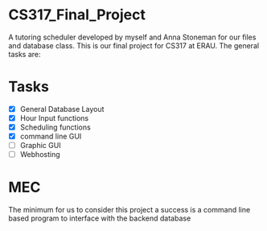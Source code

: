 # CS317_Final_Project
A tutoring scheduler developed by myself and Anna Stoneman for our files and database class. 
This is our final project for CS317 at ERAU. The general tasks are: 
# Tasks
- [x] General Database Layout
- [x] Hour Input functions
- [X] Scheduling functions
- [X] command line GUI
- [ ] Graphic GUI
- [ ] Webhosting

# MEC
 The minimum for us to consider this project a success is a command line based program to interface with the backend database
 
